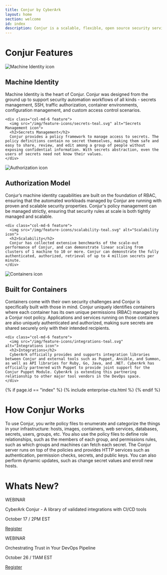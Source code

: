 ```yaml
---
title: Conjur by CyberArk
layout: home
section: welcome
id: index
description: Conjur is a scalable, flexible, open source security service that stores secrets, provides machine identity based authorization, and more.
---
```


<div class="feature-wrap container">

  <h1>Conjur Features</h1>

  <div class="row">
    <div class="col-md-6 feature">
      <img src="/img/feature-icons/machine-identity-teal.svg" alt="Machine Identity icon">
      <h2>Machine Identity</h2>
      Machine Identity is the heart of Conjur. Conjur was designed from the ground up to support security automation workflows of all kinds - secrets management, SSH, traffic authorization, container environments, configuration management, and custom access control scenarios.
    </div>

    <div class="col-md-6 feature">
      <img src="/img/feature-icons/secrets-teal.svg" alt="Secrets Management icon">
      <h2>Secrets Management</h2>
      Conjur provides a policy framework to manage access to secrets. The policy definitions contain no secret themselves, making them safe and easy to share, review, and edit among a group of people without exposing confidential information. With secrets abstraction, even the users of secrets need not know their values.
    </div>

  </div> <!-- /.row -->

  <div class="row">
    <div class="col-md-6 feature">
      <img src="/img/feature-icons/authorization-teal.svg" alt="Authorization icon">
      <h2>Authorization Model</h2>
      Conjur’s machine identity capabilities are built on the foundation of RBAC, ensuring that the automated workloads managed by Conjur are running with proven and scalable security properties. Conjur's policy management can be managed strictly, ensuring that security rules at scale is both tightly managed and scalable.
    </div>

    <div class="col-md-6 feature">
      <img src="/img/feature-icons/scalability-teal.svg" alt="Scalability icon">
      <h2>Scalability</h2>
      Conjur has collected extensive benchmarks of the scale-out performance of Conjur, and can demonstrate linear scaling from clusters of 1 machine to 10 or more. Conjur can demonstrate the fully authenticated, authorized, retrieval of up to 4 million secrets per minute.
    </div>
  </div> <!-- /.row -->

  <div class="row">
    <div class="col-md-6 feature">
      <img src="/img/feature-icons/container-teal.svg" alt="Containers icon">
      <h2>Built for Containers</h2>
      Containers come with their own security challenges and Conjur is specifically built with those in mind. Conjur uniquely identifies containers where each container has its own unique permissions (RBAC) managed by a Conjur root policy. Applications and services running on those containers are also uniquely authenticated and authorized, making sure secrets are shared securely only with their intended recipients.
    </div>

    <div class="col-md-6 feature">
      <img src="/img/feature-icons/integrations-teal.svg" alt="Integrations icon">
      <h2>Integrations</h2>
      CyberArk officially provides and supports integration libraries between Conjur and external tools such as Puppet, Ansible, and Summon, as well as API libraries for Ruby, Go, Java, and .NET. CyberArk has officially partnered with Puppet to provide joint support for the Conjur Puppet Module. CyberArk is extending this partnering relationship to other major tool vendors in the DevOps space.
    </div>
  </div><!-- /.row -->
</div><!-- /.feature-wrap -->


{% if page.id == "index" %}
  {% include enterprise-cta.html %}
{% endif %}

<div class="container">

  <h1>How Conjur Works</h1>
  <p>To use Conjur, you write policy files to enumerate and categorize the things in your infrastructure: hosts, images, containers, web services, databases, secrets, users, groups, etc. You also use the policy files to define role relationships, such as the members of each group, and permissions rules, such as which groups and machines can fetch each secret. The Conjur server runs on top of the policies and provides HTTP services such as authentication, permission checks, secrets, and public keys. You can also perform dynamic updates, such as change secret values and enroll new hosts.</p>

  <h1>Whats New?</h1>

  <div class="row">
    <div class="col-md-6">
      <div class="cta-box-webinar">
        <p class="header">WEBINAR</p>
        <p class="description">CyberArk Conjur - A library of validated integrations with CI/CD tools</p>
        <p class="date">October 17 / 2PM EST</p>
        <div class="link">
          <a href="https://www.cyberark.com/resource/explore-cyberarks-weekly-technical-webcast-series/" class="conjur-webinar-btn">Register</a>
        </div>
      </div>
    </div>
    <div class="col-md-6">
      <div class="cta-box-webinar">
        <p class="header">WEBINAR</p>
        <p class="description">Orchestrating Trust in Your DevOps Pipeline</p>
        <p class="date">October 26 / 11AM EST</p>
        <div class="link">
          <a href="https://pages.cloudbees.com/orchestratingtrust-devops-pipeline-webinar-registration" class="conjur-webinar-btn">Register</a>
        </div>
      </div>
    </div>

  </div>

</div>
